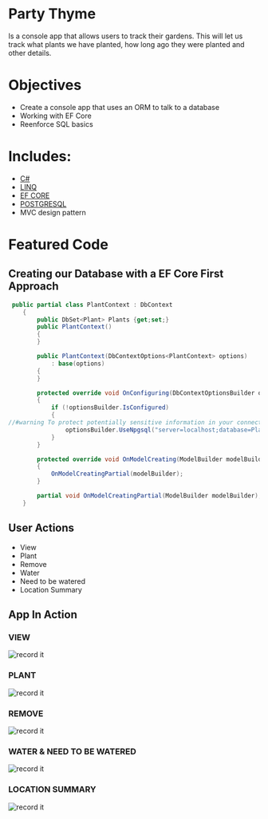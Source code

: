 # Party Thyme
Is a console app that allows users to track their gardens. This will let us track what plants we have planted, how long ago they were planted and other details.

# Objectives

- Create a console app that uses an ORM to talk to a database
- Working with EF Core
- Reenforce SQL basics

# Includes: 

- [C#](https://docs.microsoft.com/en-us/dotnet/csharp/)
- [LINQ](https://docs.microsoft.com/en-us/dotnet/csharp/programming-guide/concepts/linq/)
- [EF CORE](https://docs.microsoft.com/en-us/ef/core/)
- [POSTGRESQL](https://www.postgresql.org/)
- MVC design pattern

# Featured Code

## Creating our Database with a EF Core First Approach
```C#
 public partial class PlantContext : DbContext
    {
        public DbSet<Plant> Plants {get;set;}
        public PlantContext()
        {
        }

        public PlantContext(DbContextOptions<PlantContext> options)
            : base(options)
        {
        }

        protected override void OnConfiguring(DbContextOptionsBuilder optionsBuilder)
        {
            if (!optionsBuilder.IsConfigured)
            {
//#warning To protect potentially sensitive information in your connection string, you should move it out of source code. See http://go.microsoft.com/fwlink/?LinkId=723263 for guidance on storing connection strings.
                optionsBuilder.UseNpgsql("server=localhost;database=PlantDatabase");
            }
        }

        protected override void OnModelCreating(ModelBuilder modelBuilder)
        {
            OnModelCreatingPartial(modelBuilder);
        }

        partial void OnModelCreatingPartial(ModelBuilder modelBuilder);
    }
 ```
 
## User Actions

- View
- Plant
- Remove
- Water
- Need to be watered
- Location Summary

## App In Action

### VIEW
![record it](http://g.recordit.co/gXmrMoRIDf.gif)

### PLANT
![record it](http://g.recordit.co/CX2YTzDhyN.gif)

### REMOVE
![record it](http://g.recordit.co/SjUOkdIANb.gif)

### WATER & NEED TO BE WATERED
![record it](http://g.recordit.co/K6S6EwQCFW.gif)

### LOCATION SUMMARY
![record it](http://g.recordit.co/LB0pFXeu63.gif)
